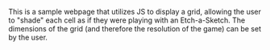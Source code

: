 This is a sample webpage that utilizes JS to display a grid, allowing the user to "shade" each cell as if they were playing with an Etch-a-Sketch.  The dimensions of the grid (and therefore the resolution of the game) can be set by the user.